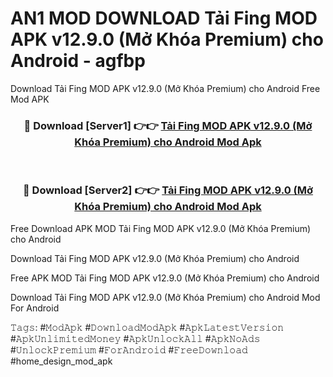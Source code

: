 # AN1 MOD DOWNLOAD Tải Fing MOD APK v12.9.0 (Mở Khóa Premium) cho Android - agfbp
Download Tải Fing MOD APK v12.9.0 (Mở Khóa Premium) cho Android Free Mod APK

<div align="center">
<h3>🔴 Download [Server1] 👉👉 <a href="https://apk-comot.site?title=Tải_Fing_MOD_APK_v12.9.0_(Mở_Khóa_Premium)_cho_Android">Tải Fing MOD APK v12.9.0 (Mở Khóa Premium) cho Android Mod Apk</a></h3><br>

<h3>🔴 Download [Server2] 👉👉 <a href="https://apk-comot.site?title=Tải_Fing_MOD_APK_v12.9.0_(Mở_Khóa_Premium)_cho_Android">Tải Fing MOD APK v12.9.0 (Mở Khóa Premium) cho Android Mod Apk</a></h3>
</div>


Free Download APK MOD Tải Fing MOD APK v12.9.0 (Mở Khóa Premium) cho Android

Download Tải Fing MOD APK v12.9.0 (Mở Khóa Premium) cho Android 

Free APK MOD Tải Fing MOD APK v12.9.0 (Mở Khóa Premium) cho Android 

Download Tải Fing MOD APK v12.9.0 (Mở Khóa Premium) cho Android Mod For Android

𝚃𝚊𝚐𝚜: #𝙼𝚘𝚍𝙰𝚙𝚔 #𝙳𝚘𝚠𝚗𝚕𝚘𝚊𝚍𝙼𝚘𝚍𝙰𝚙𝚔 #𝙰𝚙𝚔𝙻𝚊𝚝𝚎𝚜𝚝𝚅𝚎𝚛𝚜𝚒𝚘𝚗 #𝙰𝚙𝚔𝚄𝚗𝚕𝚒𝚖𝚒𝚝𝚎𝚍𝙼𝚘𝚗𝚎𝚢 #𝙰𝚙𝚔𝚄𝚗𝚕𝚘𝚌𝚔𝙰𝚕𝚕 #𝙰𝚙𝚔𝙽𝚘𝙰𝚍𝚜 #𝚄𝚗𝚕𝚘𝚌𝚔𝙿𝚛𝚎𝚖𝚒𝚞𝚖 #𝙵𝚘𝚛𝙰𝚗𝚍𝚛𝚘𝚒𝚍 #𝙵𝚛𝚎𝚎𝙳𝚘𝚠𝚗𝚕𝚘𝚊𝚍 #home_design_mod_apk